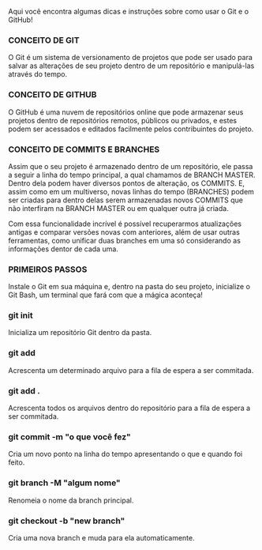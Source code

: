 Aqui você encontra algumas dicas e instruções sobre como usar o Git e o GitHub!


### CONCEITO DE GIT
O Git é um sistema de versionamento de projetos que pode ser usado para salvar as alterações de seu projeto dentro de um repositório e manipulá-las através do tempo.


### CONCEITO DE GITHUB
O GitHub é uma nuvem de repositórios online que pode armazenar seus projetos dentro de repositórios remotos, públicos ou privados, e estes podem ser acessados e editados facilmente pelos contribuintes do projeto.


### CONCEITO DE COMMITS E BRANCHES
Assim que o seu projeto é armazenado dentro de um repositório, ele passa a seguir a linha do tempo principal, a qual chamamos de BRANCH MASTER. Dentro dela podem haver diversos pontos de alteração, os COMMITS. E, assim como em um multiverso, novas linhas do tempo (BRANCHES) podem ser criadas para dentro delas serem armazenadas novos COMMITS que não interfiram na BRANCH MASTER ou em qualquer outra já criada.

Com essa funcionalidade incrível é possível recuperarmos atualizações antigas e comparar versões novas com anteriores, além de usar outras ferramentas, como unificar duas branches em uma só considerando as informações dentor de cada uma.


### PRIMEIROS PASSOS
Instale o Git em sua máquina e, dentro na pasta do seu projeto, inicialize o Git Bash, um terminal que fará com que a mágica aconteça!


### git init
Inicializa um repositório Git dentro da pasta.


### git add <file>
Acrescenta um determinado arquivo para a fila de espera a ser commitada.


### git add .
Acrescenta todos os arquivos dentro do repositório para a fila de espera a ser commitada.


### git commit -m "o que você fez"
Cria um novo ponto na linha do tempo apresentando o que e quando foi feito.


### git branch -M "algum nome"
Renomeia o nome da branch principal.

### git checkout -b "new branch"
Cria uma nova branch e muda para ela automaticamente.